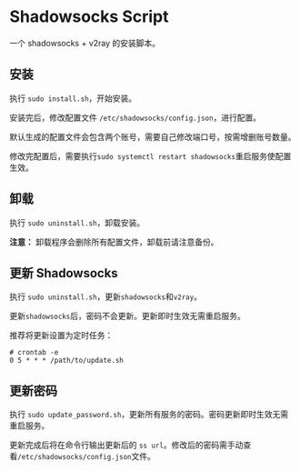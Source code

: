 # Shadowsocks Script

一个 shadowsocks + v2ray 的安装脚本。

## 安装

执行 `sudo install.sh`，开始安装。

安装完后，修改配置文件 `/etc/shadowsocks/config.json`，进行配置。

默认生成的配置文件会包含两个账号，需要自己修改端口号，按需增删账号数量。

修改完配置后，需要执行`sudo systemctl restart shadowsocks`重启服务使配置生效。



## 卸载

执行 `sudo uninstall.sh`，卸载安装。

**注意：** 卸载程序会删除所有配置文件，卸载前请注意备份。



## 更新 Shadowsocks

执行 `sudo uninstall.sh`，更新`shadowsocks`和`v2ray`。

更新`shadowsocks`后，密码不会更新。更新即时生效无需重启服务。

推荐将更新设置为定时任务：

```
# crontab -e
0 5 * * * /path/to/update.sh
```



## 更新密码

执行 `sudo update_password.sh`，更新所有服务的密码。密码更新即时生效无需重启服务。

更新完成后将在命令行输出更新后的 `ss url`。修改后的密码需手动查看`/etc/shadowsocks/config.json`文件。